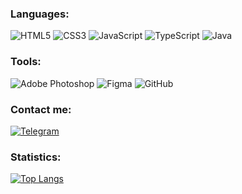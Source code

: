 

<!-- ### Hello! I`m Front-end Developer.  -->

### Languages:
![HTML5](https://img.shields.io/badge/-HTML5-090909?style=for-the-badge&logo=HTML5&logocolor=4974a5)
![CSS3](https://img.shields.io/badge/-CSS3-090909?style=for-the-badge&logo=CSS3&logocolor=097CDB)
![JavaScript](https://img.shields.io/badge/-JavaScript-090909?style=for-the-badge&logo=JavaScript&logocolor=E9D54D)
![TypeScript](https://img.shields.io/badge/-TypeScript-090909?style=for-the-badge&logo=TypeScript&logocolor=E9D54D)
![Java](https://img.shields.io/badge/-Java-090909?style=for-the-badge&logo=Java&logocolor=E9D54D)

<!-- ### Frameworks:

![React](https://img.shields.io/badge/-React-090909?style=for-the-badge&logo=React&logocolor=E9D54D)

![Spring Framework](https://img.shields.io/badge/-Spring_Framework-090909?style=for-the-badge&logo=Spring_Framework&logocolor=E9D54D) -->

### Tools:

![Adobe Photoshop](https://img.shields.io/badge/-Adobe_Photoshop-090909?style=for-the-badge&logo=Adobe-Photoshop&logocolor=E9D54D)
![Figma](https://img.shields.io/badge/-Figma-090909?style=for-the-badge&logo=Figma&logocolor=E9D54D)
![GitHub](https://img.shields.io/badge/-Git-090909?style=for-the-badge&logo=GitHub&logocolor=E9D54D)


### Contact me:
<!-- ![MySite](https://img.shields.io/badge/-MySite-090909?style=for-the-badge&logo=MySite&logocolor=00538c) -->

[![Telegram](https://img.shields.io/badge/-Telegram-090909?style=for-the-badge&logo=Telegram&logocolor=E9D54D)](https://t.me/helgee)

### Statistics:
[![Top Langs](https://github-readme-stats.vercel.app/api/top-langs/?username=Helgeee&show_icons=true&theme=dark)](https://github.com/anuraghazra/github-readme-stats)


